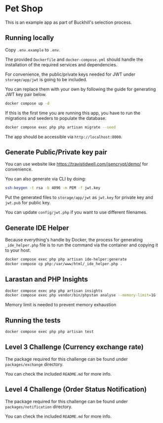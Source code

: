 # Pet Shop

This is an example app as part of Buckhill's selection process.

## Running locally

Copy `.env.example` to `.env`.

The provided `Dockerfile` and `docker-compose.yml` should handle the installation of the required services and dependencies.

For convenience, the public/private keys needed for JWT under `storage/app/jwt` is going to be included.

You can replace them with your own by following the guide for generating JWT key pair below.

```bash
docker compose up -d
```

If this is the first time you are running this app, you have to run the migrations and seeders to populate the database.

```bash
docker compose exec php php artisan migrate --seed
```

The app should be accessible via `http://localhost:8000`.

## Generate Public/Private key pair

You can use website like https://travistidwell.com/jsencrypt/demo/ for convenience.

You can also generate via CLI by doing:

```bash
ssh-keygen -t rsa -b 4096 -m PEM -f jwt.key
```

Put the generated files to `storage/app/jwt` as `jwt.key` for private key and `jwt.pub` for public key.

You can update `config/jwt.php` if you want to use different filenames.

## Generate IDE Helper

Because everything's handle by Docker, the process for generating `_ide_helper.php` file
is to run the command via the container and copying it to your host.

```bash
docker compose exec php php artisan ide-helper:generate
docker compose cp php:/var/www/html/_ide_helper.php .
```

## Larastan and PHP Insights

```bash
docker compose exec php php artisan insights
docker compose exec php vendor/bin/phpstan analyse --memory-limit=1G
```

Memory limit is needed to prevent memory exhaustion

## Running the tests

```bash
docker compose exec php php artisan test
```

## Level 3 Challenge (Currency exchange rate)

The package required for this challenge can be found under `packages/exchange` directory.

You can check the included `README.md` for more info.

## Level 4 Challenge (Order Status Notification)

The package required for this challenge can be found under `packages/notification` directory.

You can check the included `README.md` for more info.

